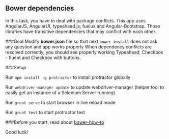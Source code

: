## Bower dependencies

In this task, you have to deal with package conflicts.
This app uses AngularJS, AngularUI, typeahead.js, fuelux and Angular-Bootstrap. Those libraries have transitive dependencies that may conflict with each other.

###Goal
Modify **bower.json** file so that next `bower install` does not ask any question and app works properly
When dependency conflicts are resolved correctly, you should see properly working Typeahead, Checkbox - fluent and Checkbox with buttons.

###Setup

Run `npm install -g protractor` to install protractor globally

Run `webdriver-manager update` to update webdriver-manager (helper tool to easily get an instance of a Selenium Server running)

Run `grunt serve` to start browser in live reload mode

Run `grunt test` to start protractor test


###Before you start, read about
[bower-how-to](http://herereadthis.com/code/bower-how-to)

Good luck!
